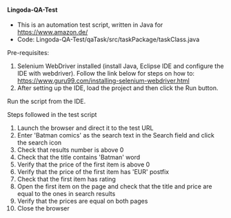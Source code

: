#### Lingoda-QA-Test
- This is an automation test script, written in Java for https://www.amazon.de/
- Code:  Lingoda-QA-Test/qaTask/src/taskPackage/taskClass.java 

Pre-requisites:
1. Selenium WebDriver installed (install Java, Eclipse IDE and configure the IDE with webdriver). Follow the link below for steps on how to: https://www.guru99.com/installing-selenium-webdriver.html
2. After setting up the IDE, load the project and then click the Run button.

Run the script from the IDE.

Steps followed in the test script
1. Launch the browser and direct it to the test URL
2. Enter 'Batman comics' as the search text in the Search field and click the search icon
3. Check that results number is above 0
4. Check that the title contains 'Batman' word
5. Verify that the price of the first item is above 0
6. Verify that the price of the first item has 'EUR' postfix
7. Check that the first item has rating
8. Open the first item on the page and check that the title and price are equal to the ones in search results 
9. Verify that the prices are equal on both pages
10. Close the browser
